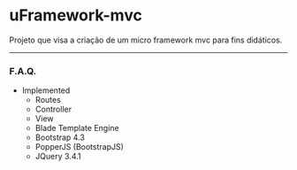 # uFramework-mvc

Projeto que visa a criação de um micro framework mvc para fins didáticos.

---

### F.A.Q. 

- Implemented
    - Routes
    - Controller
    - View
    - Blade Template Engine
    - Bootstrap 4.3
    - PopperJS (BootstrapJS)
    - JQuery 3.4.1

